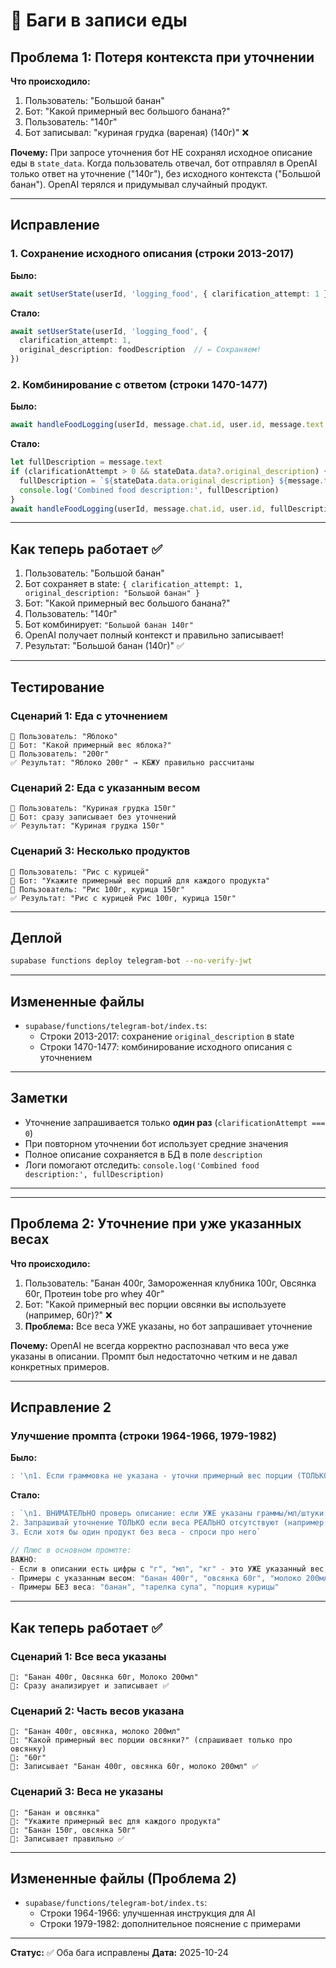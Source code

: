 # 🐛 Баги в записи еды

## Проблема 1: Потеря контекста при уточнении

**Что происходило:**
1. Пользователь: "Большой банан"
2. Бот: "Какой примерный вес большого банана?"
3. Пользователь: "140г"
4. Бот записывал: "куриная грудка (вареная) (140г)" ❌

**Почему:**
При запросе уточнения бот НЕ сохранял исходное описание еды в `state_data`. Когда пользователь отвечал, бот отправлял в OpenAI только ответ на уточнение ("140г"), без исходного контекста ("Большой банан"). OpenAI терялся и придумывал случайный продукт.

---

## Исправление

### 1. Сохранение исходного описания (строки 2013-2017)

**Было:**
```typescript
await setUserState(userId, 'logging_food', { clarification_attempt: 1 })
```

**Стало:**
```typescript
await setUserState(userId, 'logging_food', { 
  clarification_attempt: 1,
  original_description: foodDescription  // ← Сохраняем!
})
```

### 2. Комбинирование с ответом (строки 1470-1477)

**Было:**
```typescript
await handleFoodLogging(userId, message.chat.id, user.id, message.text, clarificationAttempt)
```

**Стало:**
```typescript
let fullDescription = message.text
if (clarificationAttempt > 0 && stateData.data?.original_description) {
  fullDescription = `${stateData.data.original_description} ${message.text}`
  console.log('Combined food description:', fullDescription)
}
await handleFoodLogging(userId, message.chat.id, user.id, fullDescription, clarificationAttempt)
```

---

## Как теперь работает ✅

1. Пользователь: "Большой банан"
2. Бот сохраняет в state: `{ clarification_attempt: 1, original_description: "Большой банан" }`
3. Бот: "Какой примерный вес большого банана?"
4. Пользователь: "140г"
5. Бот комбинирует: `"Большой банан 140г"`
6. OpenAI получает полный контекст и правильно записывает!
7. Результат: "Большой банан (140г)" ✅

---

## Тестирование

### Сценарий 1: Еда с уточнением
```
👤 Пользователь: "Яблоко"
🤖 Бот: "Какой примерный вес яблока?"
👤 Пользователь: "200г"
✅ Результат: "Яблоко 200г" → КБЖУ правильно рассчитаны
```

### Сценарий 2: Еда с указанным весом
```
👤 Пользователь: "Куриная грудка 150г"
🤖 Бот: сразу записывает без уточнений
✅ Результат: "Куриная грудка 150г"
```

### Сценарий 3: Несколько продуктов
```
👤 Пользователь: "Рис с курицей"
🤖 Бот: "Укажите примерный вес порций для каждого продукта"
👤 Пользователь: "Рис 100г, курица 150г"
✅ Результат: "Рис с курицей Рис 100г, курица 150г"
```

---

## Деплой

```bash
supabase functions deploy telegram-bot --no-verify-jwt
```

---

## Измененные файлы

- `supabase/functions/telegram-bot/index.ts`:
  - Строки 2013-2017: сохранение `original_description` в state
  - Строки 1470-1477: комбинирование исходного описания с уточнением

---

## Заметки

- Уточнение запрашивается только **один раз** (`clarificationAttempt === 0`)
- При повторном уточнении бот использует средние значения
- Полное описание сохраняется в БД в поле `description`
- Логи помогают отследить: `console.log('Combined food description:', fullDescription)`

---

---

## Проблема 2: Уточнение при уже указанных весах

**Что происходило:**
1. Пользователь: "Банан 400г, Замороженная клубника 100г, Овсянка 60г, Протеин tobe pro whey 40г"
2. Бот: "Какой примерный вес порции овсянки вы используете (например, 60г)?" ❌
3. **Проблема:** Все веса УЖЕ указаны, но бот запрашивает уточнение

**Почему:**
OpenAI не всегда корректно распознавал что веса уже указаны в описании. Промпт был недостаточно четким и не давал конкретных примеров.

---

## Исправление 2

### Улучшение промпта (строки 1964-1966, 1979-1982)

**Было:**
```typescript
: '\n1. Если граммовка не указана - уточни примерный вес порции (ТОЛЬКО ОДИН РАЗ)'
```

**Стало:**
```typescript
: `\n1. ВНИМАТЕЛЬНО проверь описание: если УЖЕ указаны граммы/мл/штуки (например: "банан 150г", "яблоко 200г", "рис 100г курица 150г") - НЕ запрашивай уточнение!
2. Запрашивай уточнение ТОЛЬКО если веса РЕАЛЬНО отсутствуют (например: "банан", "тарелка супа", "порция риса")
3. Если хотя бы один продукт без веса - спроси про него`

// Плюс в основном промпте:
ВАЖНО: 
- Если в описании есть цифры с "г", "мл", "кг" - это УЖЕ указанный вес, используй его!
- Примеры с указанным весом: "банан 400г", "овсянка 60г", "молоко 200мл"
- Примеры БЕЗ веса: "банан", "тарелка супа", "порция курицы"
```

---

## Как теперь работает ✅

### Сценарий 1: Все веса указаны
```
👤: "Банан 400г, Овсянка 60г, Молоко 200мл"
🤖: Сразу анализирует и записывает ✅
```

### Сценарий 2: Часть весов указана
```
👤: "Банан 400г, овсянка, молоко 200мл"
🤖: "Какой примерный вес порции овсянки?" (спрашивает только про овсянку)
👤: "60г"
🤖: Записывает "Банан 400г, овсянка 60г, молоко 200мл" ✅
```

### Сценарий 3: Веса не указаны
```
👤: "Банан и овсянка"
🤖: "Укажите примерный вес для каждого продукта"
👤: "Банан 150г, овсянка 50г"
🤖: Записывает правильно ✅
```

---

## Измененные файлы (Проблема 2)

- `supabase/functions/telegram-bot/index.ts`:
  - Строки 1964-1966: улучшенная инструкция для AI
  - Строки 1979-1982: дополнительное пояснение с примерами

---

**Статус:** ✅ Оба бага исправлены
**Дата:** 2025-10-24

